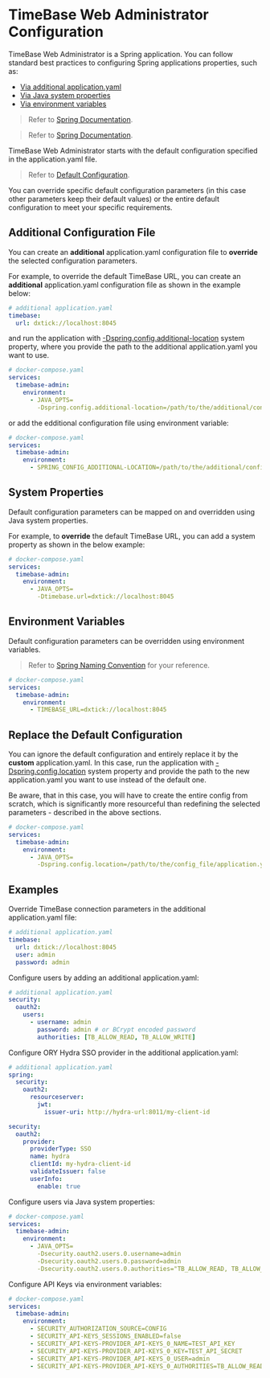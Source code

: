 # TimeBase Web Administrator Configuration

TimeBase Web Administrator is a Spring application. You can follow standard best practices to configuring Spring applications properties, such as:

* [Via additional application.yaml](#additional-configuration-file)
* [Via Java system properties](#system-properties)
* [Via environment variables](#environment-variables)

> Refer to [Spring Documentation](https://docs.spring.io/spring-boot/docs/2.1.9.RELEASE/reference/html/boot-features-external-config.html).

> Refer to [Spring Documentation](https://docs.spring.io/spring-boot/docs/1.2.0.M1/reference/html/howto-properties-and-configuration.html).

TimeBase Web Administrator starts with the default configuration specified in the application.yaml file.

> Refer to [Default Configuration](https://github.com/epam/TimebaseWS/blob/main/java/ws-server/src/main/resources/application.yaml).

You can override specific default configuration parameters (in this case other parameters keep their default values) or the entire default configuration to meet your specific requirements. 

## Additional Configuration File

You can create an **additional** application.yaml configuration file to **override** the selected configuration parameters.

For example, to override the default TimeBase URL, you can create an **additional** application.yaml configuration file as shown in the example below: 

```yaml
# additional application.yaml
timebase:
  url: dxtick://localhost:8045
```
and run the application with [-Dspring.config.additional-location](https://docs.spring.io/spring-boot/docs/2.1.9.RELEASE/reference/html/boot-features-external-config.html#:~:text=Alternatively%2C%20when%20custom,becomes%20the%20following%3A) system property, where you provide the path to the additional application.yaml you want to use. 

```yaml
# docker-compose.yaml
services:
  timebase-admin:
    environment:
      - JAVA_OPTS=
        -Dspring.config.additional-location=/path/to/the/additional/config_file/application.yaml
```
or add the edditional configuration file using environment variable:

```yaml
# docker-compose.yaml
services:
  timebase-admin:
    environment:
      - SPRING_CONFIG_ADDITIONAL-LOCATION=/path/to/the/additional/config_file/application.yaml
```

## System Properties 

Default configuration parameters can be mapped on and overridden using Java system properties.

For example, to **override** the default TimeBase URL, you can add a system property as shown in the below example: 

```yaml
# docker-compose.yaml
services:
  timebase-admin:
    environment:
      - JAVA_OPTS=
        -Dtimebase.url=dxtick://localhost:8045
```

## Environment Variables

Default configuration parameters can be overridden using environment variables.

> Refer to [Spring Naming Convention](https://docs.spring.io/spring-boot/docs/2.1.9.RELEASE/reference/html/boot-features-external-config.html#boot-features-external-config-relaxed-binding) for your reference. 

```yaml
# docker-compose.yaml
services:
  timebase-admin:
    environment:
      - TIMEBASE_URL=dxtick://localhost:8045
```

## Replace the Default Configuration 

You can ignore the default configuration and entirely replace it by the **custom** application.yaml. In this case, run the application with [-Dspring.config.location](https://docs.spring.io/spring-boot/docs/2.1.9.RELEASE/reference/html/boot-features-external-config.html#:~:text=When%20custom%20config%20locations%20are%20configured%20by%20using%20spring.config.location%2C%20they%20replace%20the%20default%20locations.%20For%20example%2C%20if%20spring.config.location%20is%20configured%20with%20the%20value%20classpath%3A/custom%2Dconfig/%2Cfile%3A./custom%2Dconfig/%2C%20the%20search%20order%20becomes%20the%20following%3A) system property and provide the path to the new application.yaml you want to use instead of the default one. 

Be aware, that in this case, you will have to create the entire config from scratch, which is significantly more resourceful than redefining the selected parameters - described in the above sections. 

```yaml
# docker-compose.yaml
services:
  timebase-admin:
    environment:
      - JAVA_OPTS=
        -Dspring.config.location=/path/to/the/config_file/application.yaml
```

## Examples 

Override TimeBase connection parameters in the additional application.yaml file:

```yaml
# additional application.yaml
timebase:
  url: dxtick://localhost:8045
  user: admin
  password: admin
```

Configure users by adding an additional application.yaml: 

```yaml
# additional application.yaml
security:
  oauth2:
    users:
      - username: admin
        password: admin # or BCrypt encoded password
        authorities: [TB_ALLOW_READ, TB_ALLOW_WRITE]
```

Configure ORY Hydra SSO provider in the additional application.yaml:

```yaml
# additional application.yaml
spring:
  security:
    oauth2:
      resourceserver:
        jwt:
          issuer-uri: http://hydra-url:8011/my-client-id

security:
  oauth2:
    provider:
      providerType: SSO
      name: hydra
      clientId: my-hydra-client-id
      validateIssuer: false
      userInfo:
        enable: true
```

Configure users via Java system properties: 

```yaml
# docker-compose.yaml
services:
  timebase-admin:
    environment:
      - JAVA_OPTS=
        -Dsecurity.oauth2.users.0.username=admin
        -Dsecurity.oauth2.users.0.password=admin
        -Dsecurity.oauth2.users.0.authorities="TB_ALLOW_READ, TB_ALLOW_WRITE"
```

Configure API Keys via environment variables: 

```yaml
# docker-compose.yaml
services:
  timebase-admin:
    environment:
      - SECURITY_AUTHORIZATION_SOURCE=CONFIG
      - SECURITY_API-KEYS_SESSIONS_ENABLED=false
      - SECURITY_API-KEYS-PROVIDER_API-KEYS_0_NAME=TEST_API_KEY
      - SECURITY_API-KEYS-PROVIDER_API-KEYS_0_KEY=TEST_API_SECRET
      - SECURITY_API-KEYS-PROVIDER_API-KEYS_0_USER=admin
      - SECURITY_API-KEYS-PROVIDER_API-KEYS_0_AUTHORITIES=TB_ALLOW_READ, TB_ALLOW_WRITE
```